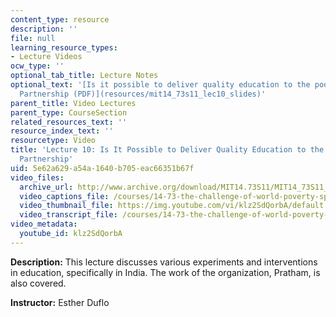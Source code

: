 ```yaml
---
content_type: resource
description: ''
file: null
learning_resource_types:
- Lecture Videos
ocw_type: ''
optional_tab_title: Lecture Notes
optional_text: '[Is it possible to deliver quality education to the poor: The Pratham-JPAL
  Partnership (PDF)](resources/mit14_73s11_lec10_slides)'
parent_title: Video Lectures
parent_type: CourseSection
related_resources_text: ''
resource_index_text: ''
resourcetype: Video
title: 'Lecture 10: Is It Possible to Deliver Quality Education to the Poor-The Pratham-JPAL
  Partnership'
uid: 5e62a629-a54a-1640-b705-eac66351b67f
video_files:
  archive_url: http://www.archive.org/download/MIT14.73S11/MIT14_73S11_lec10_300k.mp4
  video_captions_file: /courses/14-73-the-challenge-of-world-poverty-spring-2011/ec7a219ff2b457758e0bb8d419291b73_klz2SdQorbA.vtt
  video_thumbnail_file: https://img.youtube.com/vi/klz2SdQorbA/default.jpg
  video_transcript_file: /courses/14-73-the-challenge-of-world-poverty-spring-2011/79221cd16b2404ce26b94aa9738b5e11_klz2SdQorbA.pdf
video_metadata:
  youtube_id: klz2SdQorbA
---
```


**Description:** This lecture discusses various experiments and interventions in education, specifically in India. The work of the organization, Pratham, is also covered.

**Instructor:** Esther Duflo
